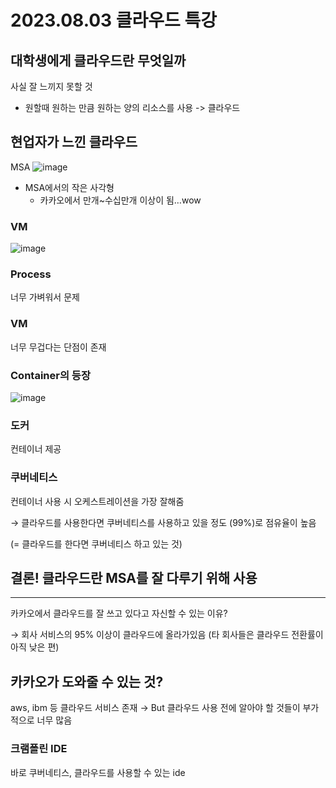 # 2023.08.03 클라우드 특강

## 대학생에게 클라우드란 무엇일까
사실 잘 느끼지 못할 것

+ 원할때 원하는 만큼 원하는 양의 리소스를 사용 -> 클라우드

## 현업자가 느낀 클라우드

MSA
![image](https://github.com/jminkkk/TIL/assets/102847513/df07e3f8-bd6d-4091-af9c-1bc40c704ffc)

- MSA에서의 작은 사각형
    - 카카오에서 만개~수십만개 이상이 됨…wow

### VM

![image](https://github.com/jminkkk/TIL/assets/102847513/07ed6a49-9cbe-4e56-9f85-11d462313205)


### Process

너무 가벼워서 문제

### VM

너무 무겁다는 단점이 존재

### Container의 등장

![image](https://github.com/jminkkk/TIL/assets/102847513/422f35f4-ef11-4b5d-b84f-53619725658d)


### 도커

컨테이너 제공

### 쿠버네티스

컨테이너 사용 시 오케스트레이션을 가장 잘해줌

→ 클라우드를 사용한다면 쿠버네티스를 사용하고 있을 정도 (99%)로 점유율이 높음

(= 클라우드를 한다면 쿠버네티스 하고 있는 것)

## 결론! 클라우드란 MSA를  잘 다루기 위해 사용

---

카카오에서 클라우드를 잘 쓰고 있다고 자신할 수 있는 이유?

→ 회사 서비스의 95% 이상이 클라우드에 올라가있음 (타 회사들은 클라우드 전환률이 아직 낮은 편)

## 카카오가 도와줄 수 있는 것?

aws, ibm 등 클라우드 서비스 존재 → But 클라우드 사용 전에 알아야 할 것들이 부가적으로 너무 많음

### 크램폴린 IDE

바로 쿠버네티스, 클라우드를 사용할 수 있는 ide
